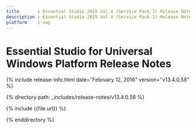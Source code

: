 ```yaml
---
title       : Essential Studio 2015 Vol 4 (Service Pack 1) Release Notes
description : Essential Studio 2015 Vol 4 (Service Pack 1) Release Notes
platform    : uwp
---
```


# Essential Studio for Universal Windows Platform Release Notes

{% include release-info.html date="February 12, 2016" version="v13.4.0.58" %}

{% directory path: _includes/release-notes/v13.4.0.58 %}

{% include {{file.url}} %}

{% enddirectory %}